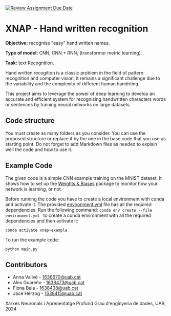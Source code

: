 [![Review Assignment Due Date](https://classroom.github.com/assets/deadline-readme-button-24ddc0f5d75046c5622901739e7c5dd533143b0c8e959d652212380cedb1ea36.svg)](https://classroom.github.com/a/L30CyvB9)
# XNAP - Hand written recognition
**Objective:** recognise "easy" hand written names.

**Type of model:** CNN, CNN + RNN, (transformer metric learning)

**Task:** text Recognition.

Hand written recogition is a classic problem in the field of pattern recognition and computer vision, it remains a significant challenge due to the variability and the complexity of different human handriting.

This project aims to leverage the power of deep learning to develop an accurate and efficient system for recognizing handwritten characters words or sentences by training neural networks on large datasets.


## Code structure
You must create as many folders as you consider. You can use the proposed structure or replace it by the one in the base code that you use as starting point. Do not forget to add Markdown files as needed to explain well the code and how to use it.

## Example Code
The given code is a simple CNN example training on the MNIST dataset. It shows how to set up the [Weights & Biases](https://wandb.ai/site)  package to monitor how your network is learning, or not.

Before running the code you have to create a local environment with conda and activate it. The provided [environment.yml](https://github.com/DCC-UAB/XNAP-Project/environment.yml) file has all the required dependencies. Run the following command: ``conda env create --file environment.yml `` to create a conda environment with all the required dependencies and then activate it:
```
conda activate xnap-example
```

To run the example code:
```
python main.py
```



## Contributors
- Anna Vallvé - 1636670@uab.cat
- Alex Guareño - 1638473@uab.cat
- Fiona Bela - 1638438@uab.cat
- Jace Herzog - 1638415@uab.cat

Xarxes Neuronals i Aprenentatge Profund 
Grau d'enginyeria de dades, 
UAB, 2024
